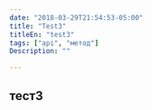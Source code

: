 ```yaml
---
date: "2018-03-29T21:54:53-05:00"
title: "Test3"
titleEn: "test3"
tags: ["api", "метод"]
Description: ""

---
```


## тест3